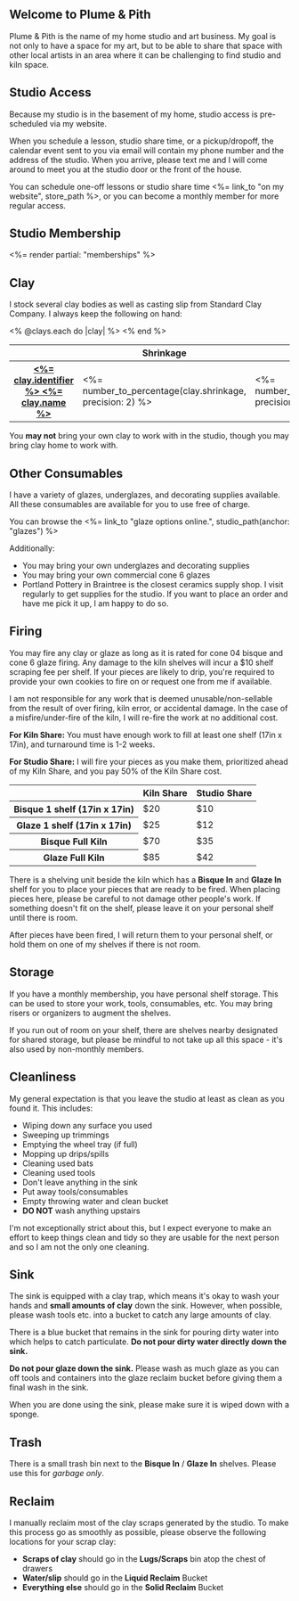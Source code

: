 ## Welcome to Plume & Pith

Plume & Pith is the name of my home studio and art business. My goal is not only to have a space for my art, but to be able to share that space with other local artists in an area where it can be challenging to find studio and kiln space.

## Studio Access

Because my studio is in the basement of my home, studio access is pre-scheduled via my website.

When you schedule a lesson, studio share time, or a pickup/dropoff, the calendar event sent to you via email will contain my phone number and the address of the studio. When you arrive, please text me and I will come around to meet you at the studio door or the front of the house.

You can schedule one-off lessons or studio share time  <%= link_to "on my website", store_path %>, or you can become a monthly member for more regular access.

## Studio Membership

<%= render partial: "memberships" %>

<h2>Clay</h2>
<p>
I stock several clay bodies as well as casting slip from Standard Clay Company. I always keep the following on hand:
</p>
<table class="border border-slate-200 py-2 px-5">
<thead class="bg-blue-50">
  <tr>
    <th scope="col" class="px-4 py-2"></th>
    <th scope="col" class="px-4 py-2">Shrinkage</th>
    <th scope="col" class="px-4 py-2">Absorption</th>
    <th scope="col" class="px-4 py-2">Description</th>
  </tr>
</thead>
<tbody>
  <% @clays.each do |clay| %>
    <tr class="bg-white border-b">
      <th class="font-bold px-4 py-2 font-medium"><a href="<%= clay.url %>"><%= clay.identifier %> <%= clay.name %></a></th>
      <td class="px-4 py-2 font-medium"><%= number_to_percentage(clay.shrinkage, precision: 2) %></td>
      <td class="px-4 py-2 font-medium"><%= number_to_percentage(clay.absorption, precision: 2) %></td>
      <td class="italic px-4 py-2 font-medium"><%= clay.description %></td>
    </tr>
  <% end %>
</tbody>
</table>
<p>
You <b>may not</b> bring your own clay to work with in the studio, though you may bring clay home to work with.
</p>
<h2>Other Consumables</h2>
<p>
I have a variety of glazes, underglazes, and decorating supplies available. All these consumables are available for you to use free of charge.
</p>
<p>
You can browse the <%= link_to "glaze options online.", studio_path(anchor: "glazes") %>
</p>
<p>
Additionally:
</p>
<ul class="pl-5 list-disc list-inside">
<li>You may bring your own underglazes and decorating supplies</li>
<li>You may bring your own commercial cone 6 glazes</li>
<li>Portland Pottery in Braintree is the closest ceramics supply shop. I visit regularly to get supplies for the studio. If you want to place an order and have me pick it up, I am happy to do so.</li>
</ul>
<h2>Firing</h2>
<p>
You may fire any clay or glaze as long as it is rated for cone 04 bisque and cone 6 glaze firing. Any damage to the kiln shelves will incur a $10 shelf scraping fee per shelf. If your pieces are likely to drip, you're required to provide your own cookies to fire on or request one from me if available.
</p>
<p>
I am not responsible for any work that is deemed unusable/non-sellable from the result of over firing, kiln error, or accidental damage. In the case of a misfire/under-fire of the kiln, I will re-fire the work at no additional cost.
</p>
<p>
<b>For Kiln Share:</b> You must have enough work to fill at least one shelf (17in x 17in), and turnaround time is 1-2 weeks.
</p>
<p>
<b>For Studio Share:</b> I will fire your pieces as you make them, prioritized ahead of my Kiln Share, and you pay 50% of the Kiln Share cost.
</p>
<table class="border border-slate-200 py-2 px-5">
<thead class="bg-blue-50">
  <tr>
    <th scope="col" class="px-4 py-2"></th>
    <th scope="col" class="px-4 py-2">Kiln Share</th>
    <th scope="col" class="px-4 py-2">Studio Share</th>
  </tr>
</thead>
<tbody>
  <tr class="bg-white border-b">
    <th class="font-bold px-4 py-2 font-medium">Bisque 1 shelf (17in x 17in)</th>
    <td class="px-4 py-2 font-medium">$20</td>
    <td class="px-4 py-2 font-medium">$10</td>
  </tr>
  <tr class="bg-white border-b">
    <th class="font-bold px-4 py-2 font-medium">Glaze 1 shelf (17in x 17in)</th>
    <td class="px-4 py-2 font-medium">$25</td>
    <td class="px-4 py-2 font-medium">$12</td>
  </tr>
  <tr class="bg-white border-b">
    <th class="font-bold px-4 py-2 font-medium">Bisque Full Kiln</th>
    <td class="px-4 py-2 font-medium">$70</td>
    <td class="px-4 py-2 font-medium">$35</td>
  </tr>
  <tr class="bg-white border-b">
    <th class="font-bold px-4 py-2 font-medium">Glaze Full Kiln</th>
    <td class="px-4 py-2 font-medium">$85</td>
    <td class="px-4 py-2 font-medium">$42</td>
  </tr>
</tbody>
</table>
<p>
There is a shelving unit beside the kiln which has a <b>Bisque In</b> and <b>Glaze In</b> shelf for you to place your pieces that are ready to be fired. When placing pieces here, please be careful to not damage other people's work. If something doesn't fit on the shelf, please leave it on your personal shelf until there is room.
</p>
<p>
After pieces have been fired, I will return them to your personal shelf, or hold them on one of my shelves if there is not room.
</p>
<h2>Storage</h2>
<p>
If you have a monthly membership, you have personal shelf storage. This can be used to store your work, tools, consumables, etc. You may bring risers or organizers to augment the shelves.
</p>
<p>
If you run out of room on your shelf, there are shelves nearby designated for shared storage, but please be mindful to not take up all this space - it's also used by non-monthly members.
</p>
<h2>Cleanliness</h2>
<p>
My general expectation is that you leave the studio at least as clean as you found it. This includes:
</p>
<ul class="pl-5 list-disc list-inside">
<li>Wiping down any surface you used</li>
<li>Sweeping up trimmings</li>
<li>Emptying the wheel tray (if full)</li>
<li>Mopping up drips/spills</li>
<li>Cleaning used bats</li>
<li>Cleaning used tools</li>
<li>Don't leave anything in the sink</li>
<li>Put away tools/consumables</li>
<li>Empty throwing water and clean bucket</li>
<li><b>DO NOT</b> wash anything upstairs</li>
</ul>
<p>
I'm not exceptionally strict about this, but I expect everyone to make an effort to keep things clean and tidy so they are usable for the next person and so I am not the only one cleaning.
</p>
<h2>Sink</h2>
<p>
The sink is equipped with a clay trap, which means it's okay to wash your hands and <b>small amounts of clay</b> down the sink. However, when possible, please wash tools etc. into a bucket to catch any large amounts of clay.
</p>
<p>
There is a blue bucket that remains in the sink for pouring dirty water into which helps to catch particulate. <b>Do not pour dirty water directly down the sink.</b>
</p>
<p>
<b>Do not pour glaze down the sink.</b> Please wash as much glaze as you can off tools and containers into the glaze reclaim bucket before giving them a final wash in the sink.
</p>
<p>
When you are done using the sink, please make sure it is wiped down with a sponge.
</p>
<h2>Trash</h2>
<p>
There is a small trash bin next to the <b>Bisque In</b> / <b>Glaze In</b> shelves. Please use this for <i>garbage only</i>.
</p>
<h2>Reclaim</h2>
<p>
I manually reclaim most of the clay scraps generated by the studio. To make this process go as smoothly as possible, please observe the following locations for your scrap clay:
</p>
<ul class="pl-5 list-disc list-inside">
<li><b>Scraps of clay</b> should go in the <b>Lugs/Scraps</b> bin atop the chest of drawers</li>
<li><b>Water/slip</b> should go in the <b>Liquid Reclaim</b> Bucket</li>
<li><b>Everything else</b> should go in the <b>Solid Reclaim</b> Bucket</li>
</ul>